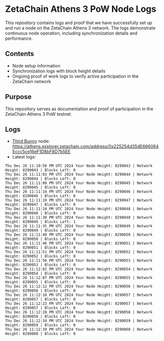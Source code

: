 # ZetaChain Athens 3 PoW Node Logs
This repository contains logs and proof that we have successfully set up and run a node on the ZetaChain Athens 3 network. The logs demonstrate continuous node operation, including synchronization details and performance.

## Contents
- Node setup information
- Synchronization logs with block height details
- Ongoing proof of work logs to verify active participation in the ZetaChain network

## Purpose
This repository serves as documentation and proof of participation in the ZetaChain Athens 3 PoW testnet.

## Logs

- [Third Bunny](https://thirdbunny.xyz/) node: https://athens.explorer.zetachain.com/address/0x225254d35dE666064Eccc5ce16eF1D8bF8D7b5EE
- Latest logs:
```
Thu Dec 26 11:10:58 PM UTC 2024 Your Node Height: 8290043 | Network Height: 8290043 | Blocks Left: 0
Thu Dec 26 11:11:03 PM UTC 2024 Your Node Height: 8290044 | Network Height: 8290044 | Blocks Left: 0
Thu Dec 26 11:11:08 PM UTC 2024 Your Node Height: 8290045 | Network Height: 8290045 | Blocks Left: 0
Thu Dec 26 11:11:14 PM UTC 2024 Your Node Height: 8290046 | Network Height: 8290046 | Blocks Left: 0
Thu Dec 26 11:11:19 PM UTC 2024 Your Node Height: 8290047 | Network Height: 8290047 | Blocks Left: 0
Thu Dec 26 11:11:24 PM UTC 2024 Your Node Height: 8290048 | Network Height: 8290048 | Blocks Left: 0
Thu Dec 26 11:11:30 PM UTC 2024 Your Node Height: 8290048 | Network Height: 8290049 | Blocks Left: 1
Thu Dec 26 11:11:35 PM UTC 2024 Your Node Height: 8290049 | Network Height: 8290049 | Blocks Left: 0
Thu Dec 26 11:11:40 PM UTC 2024 Your Node Height: 8290050 | Network Height: 8290050 | Blocks Left: 0
Thu Dec 26 11:11:46 PM UTC 2024 Your Node Height: 8290051 | Network Height: 8290051 | Blocks Left: 0
Thu Dec 26 11:11:51 PM UTC 2024 Your Node Height: 8290052 | Network Height: 8290052 | Blocks Left: 0
Thu Dec 26 11:11:56 PM UTC 2024 Your Node Height: 8290053 | Network Height: 8290053 | Blocks Left: 0
Thu Dec 26 11:12:02 PM UTC 2024 Your Node Height: 8290054 | Network Height: 8290054 | Blocks Left: 0
Thu Dec 26 11:12:07 PM UTC 2024 Your Node Height: 8290055 | Network Height: 8290055 | Blocks Left: 0
Thu Dec 26 11:12:12 PM UTC 2024 Your Node Height: 8290056 | Network Height: 8290056 | Blocks Left: 0
Thu Dec 26 11:12:18 PM UTC 2024 Your Node Height: 8290057 | Network Height: 8290057 | Blocks Left: 0
Thu Dec 26 11:12:23 PM UTC 2024 Your Node Height: 8290057 | Network Height: 8290057 | Blocks Left: 0
Thu Dec 26 11:12:28 PM UTC 2024 Your Node Height: 8290058 | Network Height: 8290058 | Blocks Left: 0
Thu Dec 26 11:12:34 PM UTC 2024 Your Node Height: 8290059 | Network Height: 8290059 | Blocks Left: 0
Thu Dec 26 11:12:39 PM UTC 2024 Your Node Height: 8290060 | Network Height: 8290060 | Blocks Left: 0
```

